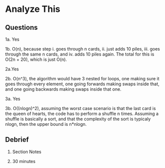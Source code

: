 # Analyze This

## Questions

1a. Yes

1b. O(n), because step i. goes through n cards, ii. just adds 10 piles, iii. goes through the same n cards, and iv. adds 10 piles again.
The total for this is O(2n + 20), which is just O(n).

2a.Yes

2b. O(n^3), the algorithm would have 3 nested for loops, one making sure it goes through every element, one going forwards making swaps inside that, and one going backwards
making swaps inside that one.

3a. Yes

3b. O((nlogn)^2), assuming the worst case scenario is that the last card is the queen of hearts, the code has to perform a shuffle n times. Assuming a shuffle is basically a sort,
and that the complexity of the sort is typicaly nlogn, then the upper bound is n*nlogn.

## Debrief

1. Section Notes

2. 30 minutes
